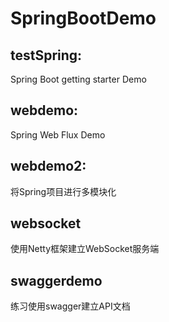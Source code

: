 # SpringBootDemo

## testSpring:

Spring Boot getting starter Demo

## webdemo:
Spring Web Flux Demo

## webdemo2:
将Spring项目进行多模块化

## websocket
使用Netty框架建立WebSocket服务端

## swaggerdemo
练习使用swagger建立API文档

